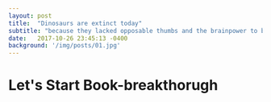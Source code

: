 ```yaml
---
layout: post
title:  "Dinosaurs are extinct today"
subtitle: "because they lacked opposable thumbs and the brainpower to build a space program."
date:   2017-10-26 23:45:13 -0400
background: '/img/posts/01.jpg'
---
```


# Let's Start Book-breakthorugh